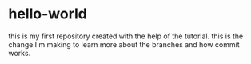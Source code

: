 # hello-world
this is my first repository created with the help of the tutorial. 
this is the change I m making to learn more about the branches and how commit works. 
